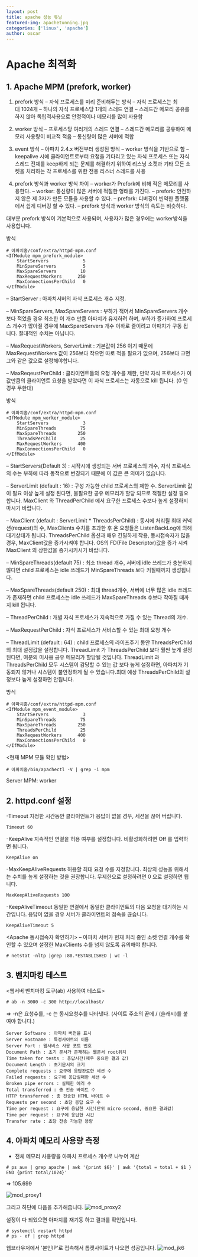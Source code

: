 ```yaml
---
layout: post
title: apache 성능 튜닝
featured-img: apachetunning.jpg
categories: ['linux', 'apache']
author: oscar
---
```


# Apache 최적화

## 1. Apache MPM (prefork, worker)

1) prefork 방식
– 자식 프로세스를 미리 준비해두는 방식
– 자식 프로세스는 최대 1024개
– 하나의 자식 프로세스당 1개의 스레드 연결
– 스레드간 메모리 공유를 하지 않아 독립적사용으로 안정적이나 메모리를 많이 사용함

2) worker 방식
– 프로세스당 여러개의 스레드 연결
– 스레드간 메모리를 공유하여 메모리 사용량이 비교적 적음
– 통신량이 많은 서버에 적합

3) event 방식
– 아파치 2.4.x 버전부터 생성된 방식
– worker 방식을 기반으로 함
– keepalive 시에 클라이언트로부터 요청을 기다리고 있는 자식 프로세스 또는 자식 스레드 전체를 keep하게
되는 문제를 해결하기 위하여 리스닝 소켓과 기타 모든 소켓을 처리하는 각 프로세스를 위한 전용 리스너
스레드를 사용

4) prefork 방식과 worker 방식 차이
– worker가 Prefork에 비해 적은 메모리를 사용한다.
– worker: 통신량이 많은 서버에 적절한 형태를 가진다.
– prefork: 안전하지 않은 제 3자가 만든 모듈을 사용할 수 있다.
– prefork: 디버깅이 빈약한 플랫폼에서 쉽게 디버깅 할 수 있다.
– prefork 방식과 worker 방식의 속도는 비슷하다.

대부분 prefork 방식이 기본적으로 사용되며, 사용자가 많은 경우에는 worker방식을 사용합니다.

<prefork> 방식
```
# 아파치홈/conf/extra/httpd-mpm.conf
<IfModule mpm_prefork_module>
    StartServers             5
    MinSpareServers          5
    MaxSpareServers         10
    MaxRequestWorkers      250
    MaxConnectionsPerChild   0
</IfModule>
```
– StartServer : 아파치서버의 자식 프로세스 개수 지정.

– MinSpareServers, MaxSpareServers : 부하가 적어서 MinSpareServers 개수 보다 적었을 경우 최소한 이 개수 만큼 아파치가 유지하려 하며, 부하가 증가하여 프로세스 개수가 많아질 경우에 MaxSpareServers 개수 이하로 줄이려고 아파치가 구동 됩니다. 절대적인 수치는 아닙니다.

– MaxRequestWorkers, ServerLimit : 기본값이 256 이기 때문에 MaxRequestWorkers 값이 256보다 작으면 따로 적을 필요가 없으며, 256보다 크면 그와 같은 값으로 설정해야합니다.

– MaxReqeustPerChild : 클라이언트들의 요청 개수를 제한, 만약 자식 프로세스가 이 값만큼의 클라이언트 요청을 받았다면 이 자식 프로세스는 자동으로 kill 됩니다. (0 인 경우 무한대)

<worker> 방식
```
# 아파치홈/conf/extra/httpd-mpm.conf
<IfModule mpm_worker_module>
    StartServers             3
    MinSpareThreads         75
    MaxSpareThreads        250
    ThreadsPerChild         25
    MaxRequestWorkers      400
    MaxConnectionsPerChild   0
</IfModule>
```
– StartServers(Default 3) : 시작시에 생성되는 서버 프로세스의 개수, 자식 프로세스의 수는 부하에 따라 동적으로 변경되기 때문에 이 값은 큰 의미가 없습니다.

– ServerLimit (default : 16) : 구성 가능한 child 프로세스의 제한 수. ServerLimit 값이 필요 이상 높게 설정 된다면, 불필요한 공유 메모리가 할당 되므로 적절한 설정 필요합니다. MaxClient 와 ThreadPerChild 에서 요구한 프로세스 수보다 높게 설정하지 마시기 바랍니다.

– MaxClient (default : ServerLimit * ThreadsPerChild) : 동시에 처리될 최대 커넥션(request)의 수, MaxClients 수치를 초과한 후 온 요청들은 ListenBackLog에 의해 대기상태가 됩니다. ThreadsPerChild 옵션과 매우 긴밀하게 작용, 동시접속자가 많을 경우, MaxClient값을 증가시켜야 합니다. OS의 FD(File Descriptor)값을 증가 시켜 MaxClient 의 상한값을 증가시키시기 바랍니다.

– MinSpareThreads(default 75) : 최소 thread 개수, 서버에 idle 쓰레드가 충분하지 않다면 child 프로세스는 idle 쓰레드가 MinSpareThreads 보다 커질때까지 생성됩니다.

– MaxSpareThreads(default 250) : 최대 thread개수, 서버에 너무 많은 idle 쓰레드가 존재하면 child 프로세스는 idle 쓰레드가 MaxSpareThreads 수보다 작아질 때까지 kill 됩니다.

– ThreadPerChild : 개별 자식 프로세스가 지속적으로 가질 수 있는 Thread의 개수.

– MaxRequestPerChild : 자식 프로세스가 서비스할 수 있는 최대 요청 개수

– ThreadLimit (default : 64) : child 프로세스의 라이프주기 동안 ThreadsPerChild 의 최대 설정값을 설정합니다. ThreadLimit 가 ThreadsPerChild 보다 훨씬 높게 설정된다면, 여분의 미사용 공유 메모리가 할당될 것입니다. ThreadLimit 과 ThreadsPerChild 모두 시스템이 감당할 수 있는 값 보다 높게 설정하면, 아파치가 기동되지 않거나 시스템이 불안정하게 될 수 있습니다.최대 예상 ThreadsPerChild의 설정보다 높게 설정하면 안됩니다.

<event> 방식
```
# 아파치홈/conf/extra/httpd-mpm.conf
<IfModule mpm_event_module>
    StartServers             3
    MinSpareThreads         75
    MaxSpareThreads        250
    ThreadsPerChild         25
    MaxRequestWorkers      400
    MaxConnectionsPerChild   0
</IfModule>
```

<현재 MPM 모듈 확인 방법>
```
# 아파치홈/bin/apachectl -V | grep -i mpm
```
Server MPM: worker



## 2. httpd.conf 설정

-Timeout
지정한 시간동안 클라이언트가 응답이 없을 경우, 세션을 끊어 버립니다.
```
Timeout 60
```

-KeepAlive
지속적인 연결을 허용 여부를 설정합니다. 비활성화하려면 Off 를 입력하면 됩니다.
```
KeepAlive on
```

-MaxKeepAliveRequests
허용할 최대 요청 수를 지정합니다. 최상의 성능을 위해서는 수치를 높게 설정하는 것을 권장합니다.
무제한으로 설정하려면 0 으로 설정하면 됩니다.
```
MaxKeepAliveRequests 100
```

-KeepAliveTimeout
동일한 연결에서 동일한 클라이언트의 다음 요청을 대기하는 시간입니다.
응답이 없을 경우 서버가 클라이언트의 접속을 끊습니다.
```
KeepAliveTimeout 5
```

<Apache 동시접속자 확인하기>
– 아파치 서버가 현재 처리 중인 소켓 연결 개수를 확인할 수 있으며
설정한 MaxClients 수를 넘지 않도록 유의해야 합니다.
```
# netstat -nltp |grep :80.*ESTABLISHED | wc -l
```


## 3. 벤치마킹 테스트
<웹서버 벤치마킹 도구(ab) 사용하여 테스트>
```
# ab -n 3000 -c 300 http://localhost/
```
=> -n은 요청수를, -c 는 동시요청수를 나타낸다. (사이트 주소의 끝에 / (슬래시)를 붙여야 합니다.)

```
Server Software : 아파치 버전을 표시
Server Hostname : 특정사이트의 이름
Server Port : 웹서비스 사용 포트 번호
Document Path : 초기 문서가 존재하는 웹문서 root위치
Time taken for tests : 응답시간(매우 중요한 결과 값)
Document Length : 초기문서의 크기
Complete requests : 요구에 응답완료한 세션 수
Failed requests : 요구에 응답실패한 세션 수
Broken pipe errors : 실패한 에러 수
Total transferred : 총 전송 바이트 수
HTTP transferred : 총 전송한 HTML 바이트 수
Requests per second : 초당 응답 요구 수
Time per request : 요구에 응답한 시간(단위 micro second, 중요한 결과값)
Time per request : 요구에 응답한 시간
Transfer rate : 초당 전송 가능한 용량
```



## 4. 아파치 메모리 사용량 측정
- 전체 메모리 사용량을 아파치 프로세스 개수로 나누어 계산
```
# ps aux | grep apache | awk '{print $6}' | awk '{total = total + $1 } END {print total/1024}'
```
=> 105.699





![mod_proxy1](../image/oscar/2021-04-30_mod_proxy/1.png)

그리고 하단에 다음을 추가해줍니다.
![mod_proxy2](../image/oscar/2021-04-30_mod_proxy/2.png)


설정이 다 되었으면 아파치를 재기동 하고 결과를 확인입니다.
```
# systemctl restart httpd
# ps - ef | grep httpd
```

웹브라우저에서 '본인IP'로 접속해서 톰캣사이트가 나오면 성공입니다.
![mod_jk6](../image/oscar/2021-04-30_mod_jk/6.png)


